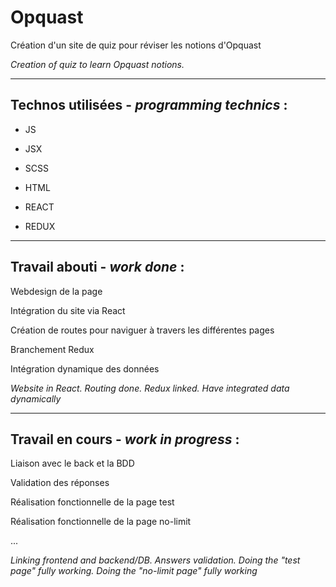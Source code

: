# Opquast
Création d'un site de quiz pour réviser les notions d'Opquast

*Creation of quiz to learn Opquast notions.*

----

## Technos utilisées - *programming technics* :

- JS

- JSX

- SCSS

- HTML

- REACT

- REDUX

----

## Travail abouti - *work done* :

Webdesign de la page

Intégration du site via React

Création de routes pour naviguer à travers les différentes pages

Branchement Redux

Intégration dynamique des données

*Website in React. Routing done. Redux linked. Have integrated data dynamically*

----

## Travail en cours - *work in progress* :

Liaison avec le back et la BDD

Validation des réponses

Réalisation fonctionnelle de la page test

Réalisation fonctionnelle de la page no-limit

...

*Linking frontend and backend/DB. Answers validation. Doing the "test page" fully working. Doing the "no-limit page" fully working*
